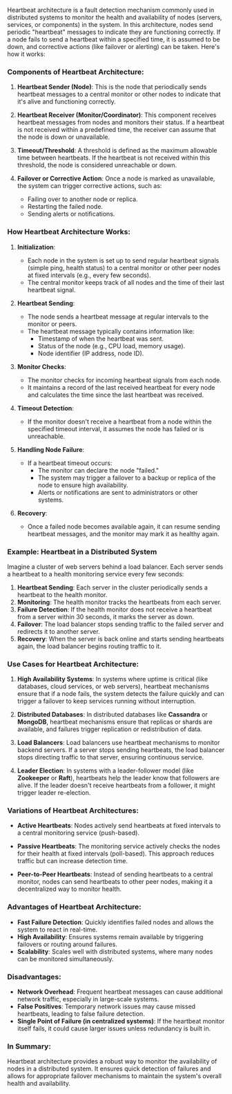 Heartbeat architecture is a fault detection mechanism commonly used in distributed systems to monitor the health and availability of nodes (servers, services, or components) in the system. In this architecture, nodes send periodic "heartbeat" messages to indicate they are functioning correctly. If a node fails to send a heartbeat within a specified time, it is assumed to be down, and corrective actions (like failover or alerting) can be taken. Here's how it works:

### Components of Heartbeat Architecture:
1. **Heartbeat Sender (Node)**: This is the node that periodically sends heartbeat messages to a central monitor or other nodes to indicate that it's alive and functioning correctly.

2. **Heartbeat Receiver (Monitor/Coordinator)**: This component receives heartbeat messages from nodes and monitors their status. If a heartbeat is not received within a predefined time, the receiver can assume that the node is down or unavailable.

3. **Timeout/Threshold**: A threshold is defined as the maximum allowable time between heartbeats. If the heartbeat is not received within this threshold, the node is considered unreachable or down.

4. **Failover or Corrective Action**: Once a node is marked as unavailable, the system can trigger corrective actions, such as:
   - Failing over to another node or replica.
   - Restarting the failed node.
   - Sending alerts or notifications.

### How Heartbeat Architecture Works:

1. **Initialization**: 
   - Each node in the system is set up to send regular heartbeat signals (simple ping, health status) to a central monitor or other peer nodes at fixed intervals (e.g., every few seconds).
   - The central monitor keeps track of all nodes and the time of their last heartbeat signal.

2. **Heartbeat Sending**:
   - The node sends a heartbeat message at regular intervals to the monitor or peers.
   - The heartbeat message typically contains information like:
     - Timestamp of when the heartbeat was sent.
     - Status of the node (e.g., CPU load, memory usage).
     - Node identifier (IP address, node ID).
   
3. **Monitor Checks**:
   - The monitor checks for incoming heartbeat signals from each node.
   - It maintains a record of the last received heartbeat for every node and calculates the time since the last heartbeat was received.

4. **Timeout Detection**:
   - If the monitor doesn't receive a heartbeat from a node within the specified timeout interval, it assumes the node has failed or is unreachable.

5. **Handling Node Failure**:
   - If a heartbeat timeout occurs:
     - The monitor can declare the node "failed."
     - The system may trigger a failover to a backup or replica of the node to ensure high availability.
     - Alerts or notifications are sent to administrators or other systems.

6. **Recovery**:
   - Once a failed node becomes available again, it can resume sending heartbeat messages, and the monitor may mark it as healthy again.

### Example: Heartbeat in a Distributed System

Imagine a cluster of web servers behind a load balancer. Each server sends a heartbeat to a health monitoring service every few seconds:

1. **Heartbeat Sending**: Each server in the cluster periodically sends a heartbeat to the health monitor.
2. **Monitoring**: The health monitor tracks the heartbeats from each server.
3. **Failure Detection**: If the health monitor does not receive a heartbeat from a server within 30 seconds, it marks the server as down.
4. **Failover**: The load balancer stops sending traffic to the failed server and redirects it to another server.
5. **Recovery**: When the server is back online and starts sending heartbeats again, the load balancer begins routing traffic to it.

### Use Cases for Heartbeat Architecture:

1. **High Availability Systems**: 
   In systems where uptime is critical (like databases, cloud services, or web servers), heartbeat mechanisms ensure that if a node fails, the system detects the failure quickly and can trigger a failover to keep services running without interruption.

2. **Distributed Databases**: 
   In distributed databases like **Cassandra** or **MongoDB**, heartbeat mechanisms ensure that replicas or shards are available, and failures trigger replication or redistribution of data.

3. **Load Balancers**: 
   Load balancers use heartbeat mechanisms to monitor backend servers. If a server stops sending heartbeats, the load balancer stops directing traffic to that server, ensuring continuous service.

4. **Leader Election**: 
   In systems with a leader-follower model (like **Zookeeper** or **Raft**), heartbeats help the leader know that followers are alive. If the leader doesn't receive heartbeats from a follower, it might trigger leader re-election.

### Variations of Heartbeat Architectures:

- **Active Heartbeats**: Nodes actively send heartbeats at fixed intervals to a central monitoring service (push-based).
  
- **Passive Heartbeats**: The monitoring service actively checks the nodes for their health at fixed intervals (poll-based). This approach reduces traffic but can increase detection time.

- **Peer-to-Peer Heartbeats**: Instead of sending heartbeats to a central monitor, nodes can send heartbeats to other peer nodes, making it a decentralized way to monitor health.

### Advantages of Heartbeat Architecture:

- **Fast Failure Detection**: Quickly identifies failed nodes and allows the system to react in real-time.
- **High Availability**: Ensures systems remain available by triggering failovers or routing around failures.
- **Scalability**: Scales well with distributed systems, where many nodes can be monitored simultaneously.
  
### Disadvantages:

- **Network Overhead**: Frequent heartbeat messages can cause additional network traffic, especially in large-scale systems.
- **False Positives**: Temporary network issues may cause missed heartbeats, leading to false failure detection.
- **Single Point of Failure (in centralized systems)**: If the heartbeat monitor itself fails, it could cause larger issues unless redundancy is built in.

### In Summary:

Heartbeat architecture provides a robust way to monitor the availability of nodes in a distributed system. It ensures quick detection of failures and allows for appropriate failover mechanisms to maintain the system's overall health and availability.
